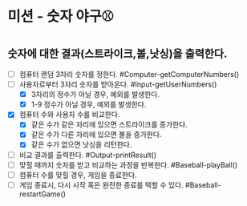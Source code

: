 # 미션 - 숫자 야구⚾️

## 숫자에 대한 결과(스트라이크,볼,낫싱)을 출력한다.

- [ ] 컴퓨터 랜덤 3자리 숫자를 정한다. #Computer-getComputerNumbers()
- [ ] 사용자로부터 3자리 숫자를 받아온다. #Input-getUserNumbers()
  - [x] 3자리의 정수가 아닐 경우, 예외를 발생한다.
  - [x] 1-9 정수가 아닐 경우, 예외를 발생한다.
- [x] 컴퓨터 수와 사용자 수를 비교한다.
  - [x] 같은 수가 같은 자리에 있으면 스트라이크를 증가한다.
  - [x] 같은 수가 다른 자리에 있으면 볼을 증가한다.
  - [x] 같은 수가 없으면 낫싱을 리턴한다.
- [ ] 비교 결과를 출력한다. #Output-printResult()
- [ ] 맞힐 때까지 숫자를 받고 비교하는 과정을 반복한다. #Baseball-playBall()
- [ ] 컴퓨터 수를 맞힐 경우, 게임을 종료한다.
- [ ] 게임 종료시, 다시 시작 혹은 완전한 종료를 택할 수 있다. #Baseball-restartGame()
